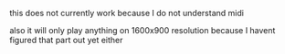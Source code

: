 this does not currently work because I do not understand midi

also it will only play anything on 1600x900 resolution because I havent figured that part out yet either
